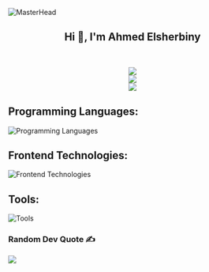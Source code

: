 ![MasterHead](https://i.redd.it/bpxxqqvps4h91.gif)

<div align="center">
  <h2>Hi 👋, I'm Ahmed Elsherbiny</h2>
</div>

<br>

<div align="center">

![](https://github-readme-streak-stats.herokuapp.com/?user=ahmedelsherbiny0&theme=chartreuse-dark&hide_border=true)<br/>
![](https://github-readme-stats.vercel.app/api?username=ahmedelsherbiny0&theme=chartreuse-dark&hide_border=true&include_all_commits=true&count_private=false)<br/>
![](https://github-readme-stats.vercel.app/api/top-langs/?username=ahmedelsherbiny0&theme=chartreuse-dark&hide_border=true&include_all_commits=true&count_private=false&layout=compact)

</div>

## Programming Languages:

![Programming Languages](https://skillicons.dev/icons?i=c,cpp,java,py)

## Frontend Technologies:

![Frontend Technologies](https://skillicons.dev/icons?i=html,css,js,ts,bootstrap,tailwind,react)

## Tools:

![Tools](https://skillicons.dev/icons?i=bash,git,github,arduino,jenkins,docker,vscode)

### Random Dev Quote ✍️

![](https://quotes-github-readme.vercel.app/api?type=horizontal&theme=light)

<!-- [![](https://visitcount.itsvg.in/api?id=ahmedelsherbiny0&icon=0&color=12)](https://visitcount.itsvg.in) -->
<!-- Proudly created with GPRM ( https://gprm.itsvg.in ) -->

